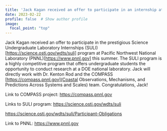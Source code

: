```yaml
---
title: 'Jack Kagan received an offer to participate in an internship at PNNL during the summer.'
date: 2023-02-22
profile: false  # Show author profile
image:
  focal_point: "top"
---
```


Jack Kagan received an offer to participate in the prestigious Science Undergraduate Laboratory Internships (SULI)[https://science.osti.gov/wdts/suli] program at Pacific Northwest National Laboratory (PNNL)[https://www.pnnl.gov] this summer. The SULI program is a highly competitive program that offers undergraduate students the opportunity to conduct research at a DOE national laboratory. Jack will directly work with Dr. Kenton Rod and the COMPASS [https://compass.pnnl.gov](Coastal Observations, Mechanisms, and Predictions Across Systems and Scales) team. Congratulations, Jack!

Link to COMPASS project: https://compass.pnnl.gov

Links to SULI program: https://science.osti.gov/wdts/suli

https://science.osti.gov/wdts/suli/Participant-Obligations

Link to PNNL: https://www.pnnl.gov